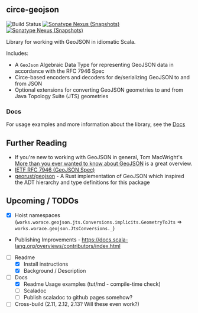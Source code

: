 ## circe-geojson

![Build Status](https://github.com/worace/circe-geojson/workflows/CI/badge.svg)
[![Sonatype Nexus (Snapshots)](https://img.shields.io/nexus/s/https/oss.sonatype.org/works.worace/circe-geojson-core_2.12.svg)](https://oss.sonatype.org/content/repositories/snapshots/works/worace/circe-geojson-core_2.12/)
[![Sonatype Nexus (Snapshots)](https://img.shields.io/nexus/s/https/oss.sonatype.org/works.worace/circe-geojson-jts_2.12.svg)](https://oss.sonatype.org/content/repositories/snapshots/works/worace/circe-geojson-jts_2.12/)

Library for working with GeoJSON in idiomatic Scala.

Includes:

* A `GeoJson` Algebraic Data Type for representing GeoJSON data in accordance with the RFC 7946 Spec
* Circe-based encoders and decoders for de/serializing GeoJSON to and from JSON
* Optional extensions for converting GeoJSON geometries to and from Java Topology Suite (JTS) geometries

### Docs

For usage examples and more information about the library, see the [Docs](https://github.com/worace/circe-geojson/blob/master/docs/Usage.md)

## Further Reading

* If you're new to working with GeoJSON in general, Tom MacWright's [More than you ever wanted to know about GeoJSON](https://macwright.org/2015/03/23/geojson-second-bite.html) is a great overview.
* [IETF RFC 7946 (GeoJSON Spec)](https://tools.ietf.org/html/rfc7946)
* [georust/geojson](https://github.com/georust/geojson) - A Rust implementation of GeoJSON which inspired the ADT hierarchy and type definitions for this package


## Upcoming / TODOs

* [x] Hoist namespaces (`works.worace.geojson.jts.Conversions.implicits.GeometryToJts` => `works.worace.geojson.JtsConversions._`)
* Publishing Improvements - https://docs.scala-lang.org/overviews/contributors/index.html
* [ ] Readme
  * [x] Install instructions
  * [x] Background / Description
* [ ] Docs
  * [x] Readme Usage examples (tut/md - compile-time check)
  * [ ] Scaladoc
  * [ ] Publish scaladoc to github pages somehow?
* [ ] Cross-build (2.11, 2.12, 2.13? Will these even work?)
